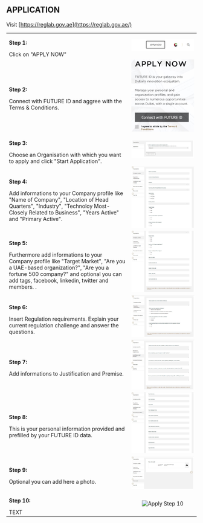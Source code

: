 ## APPLICATION <br>

Visit [https://reglab.gov.ae](https://reglab.gov.ae/)

<table>
  <thead>
  </thead>
  <tbody>
    <tr>
      <td style="text-align: left"><p><b>Step 1:</b></p>Click on "APPLY NOW"</td>
      <td style="text-align: center"><img src="howtoapply01.JPG" alt="Apply Step 1"></td>
    </tr>
    <tr>
    <td style="text-align: left"><p><b>Step 2:</b></p>Connect with FUTURE ID and aggree with the Terms & Conditions.</td>
    <td style="text-align: center"><img src="howtoapply02.JPG" alt="Apply Step 2"></td>
    </tr>
    <tr>
    <td style="text-align: left"><p><b>Step 3:</b></p>Choose an Organisation with which you want to apply and click "Start Application".</td>
    <td style="text-align: center"><img src="application00.JPG" alt="Apply Step 3"></td>
    </tr>
     <tr>
    <td style="text-align: left"><p><b>Step 4:</b></p>Add informations to your Company profile like "Name of Company", "Location of Head Quarters", "Industry", "Technoloy Most-Closely Related to Business", "Years Active" and "Primary Active".</td>
    <td style="text-align: center"><img src="application01.JPG" alt="Apply Step 4"></td>
    </tr>
    <tr>
    <td style="text-align: left"><p><b>Step 5:</b></p>Furthermore add informations to your Company profile like "Target Market", "Are you a UAE-based organization?", "Are you a fortune 500 company?" and optional you can add tags, facebook, linkedin, twitter and members. .</td>
    <td style="text-align: center"><img src="application02.JPG" alt="Apply Step 5"></td>
    </tr>
    <tr>
    <td style="text-align: left"><p><b>Step 6:</b></p>Insert Regulation requirements. Explain your current regulation challenge and answer the questions.</td>
    <td style="text-align: center"><img src="application03.JPG" alt="Apply Step 6"></td>
    </tr>
    <tr>
    <td style="text-align: left"><p><b>Step 7:</b></p>Add informations to Justification and Premise.</td>
    <td style="text-align: center"><img src="application04.JPG" alt="Apply Step 7"></td>
    </tr>
    <tr>
    <td style="text-align: left"><p><b>Step 8:</b></p>This is your personal information provided and prefilled by your FUTURE ID data.</td>
    <td style="text-align: center"><img src="application05.JPG" alt="Apply Step 8"></td>
    </tr>
    <tr>
    <td style="text-align: left"><p><b>Step 9:</b></p>Optional you can add here a photo.</td>
    <td style="text-align: center"><img src="application06.JPG" alt="Apply Step 9"></td>
    </tr>
    <tr>
    <td style="text-align: left"><p><b>Step 10:</b></p>TEXT</td>
    <td style="text-align: center"><img src="Here you can Test FID and submit your application." alt="Apply Step 10"></td>
    </tr>
  </tbody>
</table>
